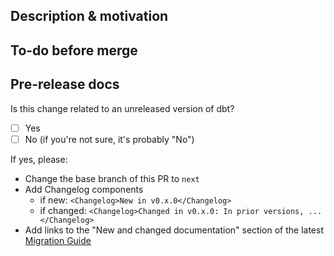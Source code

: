 ## Description & motivation
<!---
Describe your changes, and why you're making them. Is this linked to an open
issue, a Trello card, or another pull request? Link it here.
-->

## To-do before merge
<!---
(Optional -- remove this section if not needed)
Include any notes about things that need to happen before this PR is merged, e.g.:
- [ ] Change the base branch
- [ ] Ensure PR #56 is merged
-->

## Pre-release docs
Is this change related to an unreleased version of dbt?
- [ ] Yes
- [ ] No (if you're not sure, it's probably "No")

If yes, please:
- Change the base branch of this PR to `next`
- Add Changelog components
    - if new: `<Changelog>New in v0.x.0</Changelog>`
    - if changed: `<Changelog>Changed in v0.x.0: In prior versions, ...</Changelog>`
- Add links to the "New and changed documentation" section of the latest [Migration Guide](website/docs/docs/guides/migration-guide)
